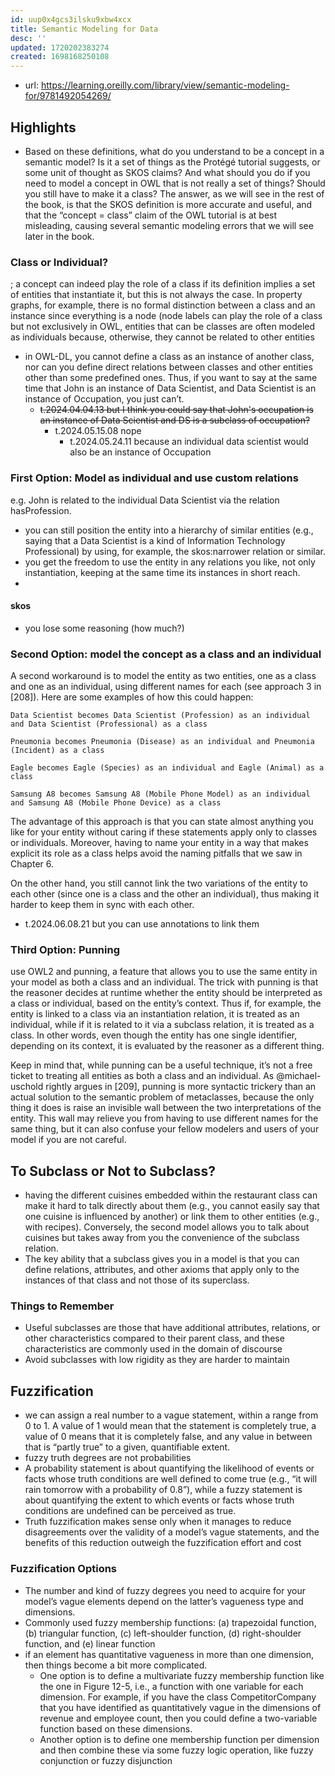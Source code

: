 ```yaml
---
id: uup0x4gcs3ilsku9xbw4xcx
title: Semantic Modeling for Data
desc: ''
updated: 1720202383274
created: 1698168250108
---
```



- url: https://learning.oreilly.com/library/view/semantic-modeling-for/9781492054269/

## Highlights

- Based on these definitions, what do you understand to be a concept in a semantic model? Is it a set of things as the Protégé tutorial suggests, or some unit of thought as SKOS claims? And what should you do if you need to model a concept in OWL that is not really a set of things? Should you still have to make it a class? The answer, as we will see in the rest of the book, is that the SKOS definition is more accurate and useful, and that the “concept = class” claim of the OWL tutorial is at best misleading, causing several semantic modeling errors that we will see later in the book.

### Class or Individual?

; a concept can indeed play the role of a class if its definition implies a set of entities that instantiate it, but this is not always the case.
In property graphs, for example, there is no formal distinction between a class and an instance since everything is a node (node labels can play the role of a class but not exclusively
in OWL, entities that can be classes are often modeled as individuals because, otherwise, they cannot be related to other entities

- in OWL-DL, you cannot define a class as an instance of another class, nor can you define direct relations between classes and other entities other than some predefined ones. Thus, if you want to say at the same time that John is an instance of Data Scientist, and Data Scientist is an instance of Occupation, you just can’t.
  - ~~t.2024.04.04.13 but I think you could say that John's occupation is an instance of Data Scientist and DS is a subclass of occupation?~~
    - t.2024.05.15.08 nope
      - t.2024.05.24.11 because an individual data scientist would also be an instance of Occupation

### First Option: Model as individual and use custom relations

e.g. John is related to the individual Data Scientist via the relation hasProfession.

- you can still position the entity into a hierarchy of similar entities (e.g., saying that a Data Scientist is a kind of Information Technology Professional) by using, for example, the skos:narrower relation or similar.
- you get the freedom to use the entity in any relations you like, not only instantiation, keeping at the same time its instances in short reach.
- 

#### skos

- you lose some reasoning (how much?) 

### Second Option: model the concept as a class and an individual

A second workaround is to model the entity as two entities, one as a class and one as an individual, using different names for each (see approach 3 in [208]). Here are some examples of how this could happen:

    Data Scientist becomes Data Scientist (Profession) as an individual and Data Scientist (Professional) as a class

    Pneumonia becomes Pneumonia (Disease) as an individual and Pneumonia (Incident) as a class

    Eagle becomes Eagle (Species) as an individual and Eagle (Animal) as a class

    Samsung A8 becomes Samsung A8 (Mobile Phone Model) as an individual and Samsung A8 (Mobile Phone Device) as a class

The advantage of this approach is that you can state almost anything you like for your entity without caring if these statements apply only to classes or individuals. Moreover, having to name your entity in a way that makes explicit its role as a class helps avoid the naming pitfalls that we saw in Chapter 6. 

On the other hand, you still cannot link the two variations of the entity to each other (since one is a class and the other an individual), thus making it harder to keep them in sync with each other.

- t.2024.06.08.21 but you can use annotations to link them

### Third Option: Punning

use OWL2 and punning, a feature that allows you to use the same entity in your model as both a class and an individual. The trick with punning is that the reasoner decides at runtime whether the entity should be interpreted as a class or individual, based on the entity’s context. Thus if, for example, the entity is linked to a class via an instantiation relation, it is treated as an individual, while if it is related to it via a subclass relation, it is treated as a class. In other words, even though the entity has one single identifier, depending on its context, it is evaluated by the reasoner as a different thing.

Keep in mind that, while punning can be a useful technique, it’s not a free ticket to treating all entities as both a class and an individual. As @michael-uschold rightly argues in [209], punning is more syntactic trickery than an actual solution to the semantic problem of metaclasses, because the only thing it does is raise an invisible wall between the two interpretations of the entity. This wall may relieve you from having to use different names for the same thing, but it can also confuse your fellow modelers and users of your model if you are not careful.


## To Subclass or Not to Subclass?

- having the different cuisines embedded within the restaurant class can make it hard to talk directly about them (e.g., you cannot easily say that one cuisine is influenced by another) or link them to other entities (e.g., with recipes). Conversely, the second model allows you to talk about cuisines but takes away from you the convenience of the subclass relation.
- The key ability that a subclass gives you in a model is that you can define relations, attributes, and other axioms that apply only to the instances of that class and not those of its superclass.

### Things to Remember

- Useful subclasses are those that have additional attributes, relations, or other characteristics compared to their parent class, and these characteristics are commonly used in the domain of discourse
- Avoid subclasses with low rigidity as they are harder to maintain



## Fuzzification

- we can assign a real number to a vague statement, within a range from 0 to 1. A value of 1 would mean that the statement is completely true, a value of 0 means that it is completely false, and any value in between that is “partly true” to a given, quantifiable extent.
- fuzzy truth degrees are not probabilities
- A probability statement is about quantifying the likelihood of events or facts whose truth conditions are well defined to come true (e.g., “it will rain tomorrow with a probability of 0.8”), while a fuzzy statement is about quantifying the extent to which events or facts whose truth conditions are undefined can be perceived as true.
- Truth fuzzification makes sense only when it manages to reduce disagreements over the validity of a model’s vague statements, and the benefits of this reduction outweigh the fuzzification effort and cost

### Fuzzification Options

- The number and kind of fuzzy degrees you need to acquire for your model’s vague elements depend on the latter’s vagueness type and dimensions.
- Commonly used fuzzy membership functions: (a) trapezoidal function, (b) triangular function, (c) left-shoulder function, (d) right-shoulder function, and (e) linear function
- if an element has quantitative vagueness in more than one dimension, then things become a bit more complicated. 
  - One option is to define a multivariate fuzzy membership function like the one in Figure 12-5, i.e., a function with one variable for each dimension. For example, if you have the class CompetitorCompany that you have identified as quantitatively vague in the dimensions of revenue and employee count, then you could define a two-variable function based on these dimensions.
  - Another option is to define one membership function per dimension and then combine these via some fuzzy logic operation, like fuzzy conjunction or fuzzy disjunction